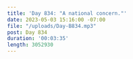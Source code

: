 ```yaml
---
title: 'Day 834: "A national concern."'
date: 2023-05-03 15:16:00 -07:00
file: "/uploads/Day-B834.mp3"
post: Day 834
duration: '00:03:35'
length: 3052930
---
```


